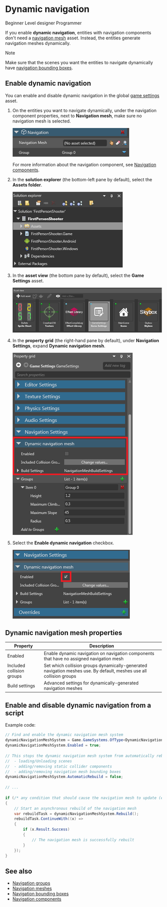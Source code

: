 # Dynamic navigation

<span class="label label-doc-level">Beginner</span>
<span class="label label-doc-audience">Level designer</span>
<span class="label label-doc-audience">Programmer</span>

If you enable **dynamic navigation**, entities with navigation components don't need a [navigation mesh](navigation-meshes.md) asset. Instead, the entities generate navigation meshes dynamically.

> [!Note]
> Make sure that the scenes you want the entities to navigate dynamically have [navigation bounding boxes](navigation-bounding-boxes.md).

## Enable dynamic navigation

You can enable and disable dynamic navigation in the global [game settings](game-settings.md) asset.

1. On the entities you want to navigate dynamically, under the navigation component properties, next to **Navigation mesh**, make sure no navigation mesh is selected.

    ![No navigation mesh selected](media/no-navigation-mesh-selected.png)

    For more information about the navigation component, see [Navigation components](navigation-components.md).

2. In the **solution explorer** (the bottom-left pane by default), select the **Assets folder**.

    ![Select Assets folder asset](media/select-asset-folder.png)

3. In the **asset view** (the bottom pane by default), select the **Game Settings** asset.

    ![Select Game Settings asset](media/select-game-settings-asset.png)

4. In the **property grid** (the right-hand pane by default), under **Navigation Settings**, expand **Dynamic navigation mesh**.

   ![Game settings](media/expand-dynamic-navigation-mesh.png)

5. Select the **Enable dynamic navigation** checkbox.

    ![Enable dynamic navigation checkbox](media/enable-dynamic-navigation.png)

## Dynamic navigation mesh properties

| Property                  | Description                                                    
|---------------------------|--------------
| Enabled                   | Enable dynamic navigation on navigation components that have no assigned navigation mesh
| Included collision groups | Set which collision groups dynamically-generated navigation meshes use. By default, meshes use all collision groups
| Build settings            | Advanced settings for dynamically-generated navigation meshes

## Enable and disable dynamic navigation from a script

Example code:

```cs
// Find and enable the dynamic navigation mesh system
dynamicNavigationMeshSystem = Game.GameSystems.OfType<DynamicNavigationMeshSystem>().FirstOrDefault();
dynamicNavigationMeshSystem.Enabled = true;

// This stops the dynamic navigation mesh system from automatically rebuilding in the folowing cases:
//  - loading/Unloading scenes
//  - adding/removing static collider components
//  - adding/removing navigation mesh bounding boxes
dynamicNavigationMeshSystem.AutomaticRebuild = false;

// ...

if (/* any condition that should cause the navigation mesh to update (eg open/close door) */)
{
	// Start an asynchronous rebuild of the navigation mesh
	var rebuildTask = dynamicNavigationMeshSystem.Rebuild();
	rebuildTask.ContinueWith((x) =>
	{
		if (x.Result.Success)
		{
			// The navigation mesh is successfully rebuilt
		}
	});
}
```

## See also

* [Navigation groups](navigation-groups.md)
* [Navigation meshes](navigation-meshes.md)
* [Navigation bounding boxes](navigation-bounding-boxes.md)
* [Navigation components](navigation-components.md)